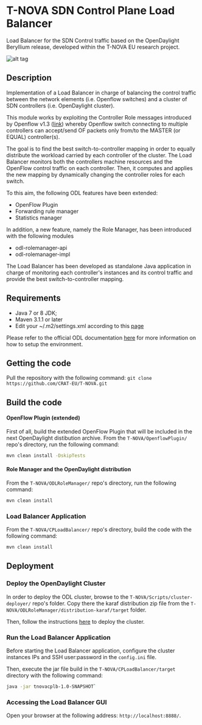 # T-NOVA SDN Control Plane Load Balancer

Load Balancer for the SDN Control traffic based on the OpenDaylight Beryllium release, developed within the T-NOVA EU research project.

![alt tag](https://dl.dropboxusercontent.com/u/4632161/ODL_LB.png)

## Description

Implementation of a Load Balancer in charge of balancing the control traffic between the network elements (i.e. Openflow switches) and a cluster of SDN controllers (i.e. OpenDaylight cluster).

This module works by exploiting the Controller Role messages introduced by Openflow v1.3 ([link](https://www.opennetworking.org/images/stories/downloads/sdn-resources/onf-specifications/openflow/openflow-spec-v1.3.0.pdf)) whereby Openflow switch connecting to multiple controllers can accept/send OF packets only from/to the MASTER (or EQUAL) controller(s).

The goal is to find the best switch-to-controller mapping in order to equally distribute the workload carried by each controller of the cluster. The Load Balancer monitors both the controllers machine resources and the OpenFlow control traffic on each controller. Then, it computes and applies the new mapping by dynamically changing the controller roles for each switch.

To this aim, the following ODL features have been extended:
  * OpenFlow Plugin
  * Forwarding rule manager
  * Statistics manager

In addition, a new feature, namely the Role Manager, has been introduced with the following modules
  * odl-rolemanager-api 
  * odl-rolemanager-impl

The Load Balancer has been developed as standalone Java application in charge of monitoring each controller's instances and its control traffic and provide the best switch-to-controller mapping.

## Requirements
  * Java 7 or 8 JDK;
  * Maven 3.1.1 or later
  * Edit your ~/.m2/settings.xml according to this [page](https://wiki.opendaylight.org/view/GettingStarted:Development_Environment_Setup)

Please refer to the official ODL documentation [here](https://wiki.opendaylight.org/view/GettingStarted:Development_Environment_Setup) for more information on how to setup the environment.

## Getting the code
Pull the repository with the following command: `git clone https://github.com/CRAT-EU/T-NOVA.git`

## Build the code
#### OpenFlow Plugin (extended)
First of all, build the extended OpenFlow Plugin that will be included in the next OpenDaylight distibution archive.
From the `T-NOVA/OpenflowPlugin/` repo's directory, run the following command: 

```sh
mvn clean install -DskipTests
```

#### Role Manager and the OpenDaylight distribution
From the `T-NOVA/ODLRoleManager/` repo's directory, run the following command: 

```sh
mvn clean install
```

### Load Balancer Application
From the `T-NOVA/CPLoadBalancer/` repo's directory, build the code with the following command: 

```sh
mvn clean install
```

## Deployment

### Deploy the OpenDaylight Cluster
In order to deploy the ODL cluster, browse to the `T-NOVA/Scripts/cluster-deployer/` repo's folder. Copy there the karaf distribution zip file from the `T-NOVA/ODLRoleManager/distribution-karaf/target` folder. 

Then, follow the instructions [here](https://github.com/CRAT-EU/T-NOVA/tree/master/Scripts/cluster-deployer) to deploy the cluster.

### Run the Load Balancer Application
Before starting the Load Balancer application, configure the cluster instances IPs and SSH user:password in the `config.ini` file. 

Then, execute the jar file build in the `T-NOVA/CPLoadBalancer/target` directory with the following command: 

```sh
java -jar tnovacplb-1.0-SNAPSHOT`
```

### Accessing the Load Balancer GUI
Open your browser at the following address: `http://localhost:8888/`.
